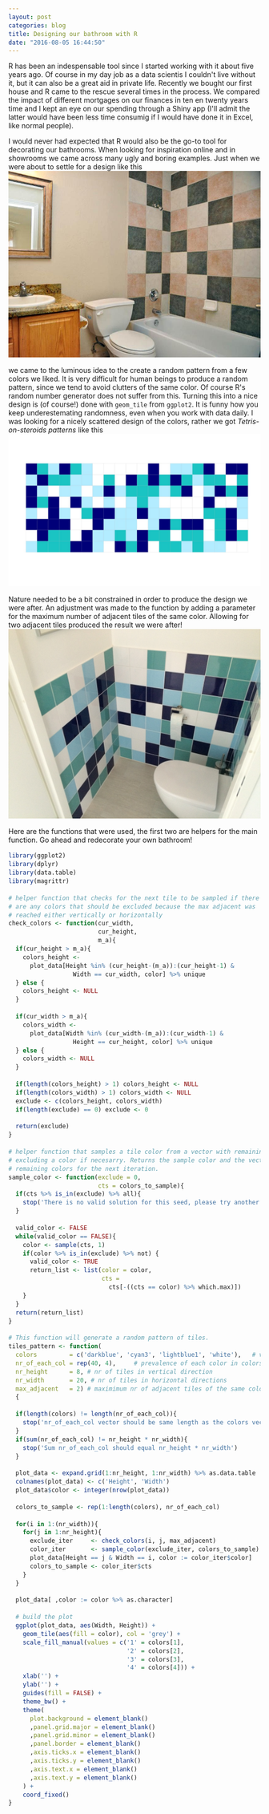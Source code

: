 ```yaml
---
layout: post
categories: blog
title: Designing our bathroom with R
date: "2016-08-05 16:44:50"
---
```

R has been an indespensable tool since I started working with it about five years ago. Of course in my day job as a data scientis I couldn't live without it, but it can also be a great aid in private life. Recently we bought our first house and R came to the rescue several times in the process. We compared the impact of different mortgages on our finances in ten en twenty years time and I kept an eye on our spending through a Shiny app (I'll admit the latter would have been less time consumig if I would have done it in Excel, like normal people).

I would never had expected that R would also be the go-to tool for decorating our bathrooms. When looking for inspiration online and in showrooms we came across many ugly and boring examples. Just when we were about to settle for a design like this 
![Ugly bathroom](/images/2016-08-01/ugly_bathroom.jpg)

we came to the luminous idea to the create a random pattern from a few colors we liked. It is very difficult for human beings to produce a random pattern, since we tend to avoid clutters of the same color. Of course R's random number generator does not suffer from this. Turning this into a nice design is (of course!) done with `geom_tile` from `ggplot2`. It is funny how you keep underestemating randomness, even when you work with data daily. I was looking for a nicely scattered design of the colors, rather we got *Tetris-on-steroids patterns* like this
![True random](/images/2016-08-01/true_random.jpg)

Nature needed to be a bit constrained in order to produce the design we were after. An adjustment was made to the function by adding a parameter for the maximum number of adjacent tiles of the same color. Allowing for two adjacent tiles produced the result we were after!
![Bathroom](/images/2016-08-01/bathroom.jpg)

Here are the functions that were used, the first two are helpers for the main function. Go ahead and redecorate your own bathroom!


```r
library(ggplot2)
library(dplyr)
library(data.table)
library(magrittr)

# helper function that checks for the next tile to be sampled if there
# are any colors that should be excluded because the max adjacent was
# reached either vertically or horizontally
check_colors <- function(cur_width,
                         cur_height,
                         m_a){
  if(cur_height > m_a){
    colors_height <-
      plot_data[Height %in% (cur_height-(m_a)):(cur_height-1) &
                  Width == cur_width, color] %>% unique
  } else {
    colors_height <- NULL
  }

  if(cur_width > m_a){
    colors_width <-
      plot_data[Width %in% (cur_width-(m_a)):(cur_width-1) &
                  Height == cur_height, color] %>% unique
  } else {
    colors_width <- NULL
  }

  if(length(colors_height) > 1) colors_height <- NULL
  if(length(colors_width) > 1) colors_width <- NULL
  exclude <- c(colors_height, colors_width)
  if(length(exclude) == 0) exclude <- 0

  return(exclude)
}

# helper function that samples a tile color from a vector with remaining tiles
# excluding a color if necesarry. Returns the sample color and the vector with
# remaining colors for the next iteration.
sample_color <- function(exclude = 0,
                         cts = colors_to_sample){
  if(cts %>% is_in(exclude) %>% all){
    stop('There is no valid solution for this seed, please try another')
  }

  valid_color <- FALSE
  while(valid_color == FALSE){
    color <- sample(cts, 1)
    if(color %>% is_in(exclude) %>% not) {
      valid_color <- TRUE
      return_list <- list(color = color,
                          cts =
                            cts[-((cts == color) %>% which.max)])
    }
  }
  return(return_list)
}

# This function will generate a random pattern of tiles.
tiles_pattern <- function(
  colors         = c('darkblue', 'cyan3', 'lightblue1', 'white'),   # vector with the colors
  nr_of_each_col = rep(40, 4),     # prevalence of each color in colors vector
  nr_height      = 8, # nr of tiles in vertical direction
  nr_width       = 20, # nr of tiles in horizontal directions
  max_adjacent   = 2) # maximimum nr of adjacent tiles of the same color
  {

  if(length(colors) != length(nr_of_each_col)){
    stop('nr_of_each_col vector should be same length as the colors vector')
  }
  if(sum(nr_of_each_col) != nr_height * nr_width){
    stop('Sum nr_of_each_col should equal nr_height * nr_width')
  }

  plot_data <- expand.grid(1:nr_height, 1:nr_width) %>% as.data.table
  colnames(plot_data) <- c('Height', 'Width')
  plot_data$color <- integer(nrow(plot_data))

  colors_to_sample <- rep(1:length(colors), nr_of_each_col)

  for(i in 1:(nr_width)){
    for(j in 1:nr_height){
      exclude_iter     <- check_colors(i, j, max_adjacent)
      color_iter       <- sample_color(exclude_iter, colors_to_sample)
      plot_data[Height == j & Width == i, color := color_iter$color]
      colors_to_sample <- color_iter$cts
    }
  }

  plot_data[ ,color := color %>% as.character]

  # build the plot
  ggplot(plot_data, aes(Width, Height)) +
    geom_tile(aes(fill = color), col = 'grey') +
    scale_fill_manual(values = c('1' = colors[1],
                                 '2' = colors[2],
                                 '3' = colors[3],
                                 '4' = colors[4])) +
    xlab('') +
    ylab('') +
    guides(fill = FALSE) +
    theme_bw() +
    theme(
      plot.background = element_blank()
      ,panel.grid.major = element_blank()
      ,panel.grid.minor = element_blank()
      ,panel.border = element_blank()
      ,axis.ticks.x = element_blank()
      ,axis.ticks.y = element_blank()
      ,axis.text.x = element_blank()
      ,axis.text.y = element_blank()
    ) +
    coord_fixed()
}
```

